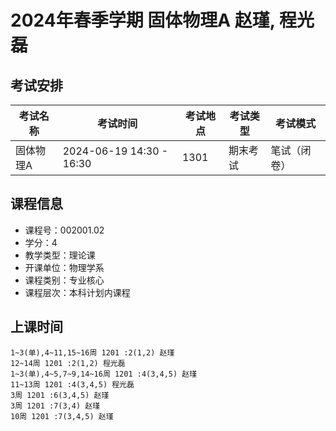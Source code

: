 # 2024年春季学期 固体物理A 赵瑾, 程光磊




## 考试安排

| 考试名称 | 考试时间 | 考试地点 | 考试类型 | 考试模式 |
| -------- | -------- | -------- | -------- | -------- |
| 固体物理A | 2024-06-19 14:30 - 16:30 | 1301 | 期末考试 | 笔试（闭卷） |





## 课程信息

- 课程号：002001.02
- 学分：4
- 教学类型：理论课
- 开课单位：物理学系
- 课程类别：专业核心
- 课程层次：本科计划内课程

## 上课时间

```
1~3(单),4~11,15~16周 1201 :2(1,2) 赵瑾
12~14周 1201 :2(1,2) 程光磊
1~3(单),4~5,7~9,14~16周 1201 :4(3,4,5) 赵瑾
11~13周 1201 :4(3,4,5) 程光磊
3周 1201 :6(3,4,5) 赵瑾
3周 1201 :7(3,4) 赵瑾
10周 1201 :7(3,4,5) 赵瑾
```

